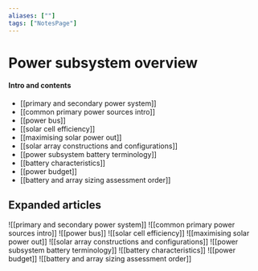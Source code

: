 ```yaml
---
aliases: [""]
tags: ["NotesPage"]
---
```


# Power subsystem overview

#### Intro and contents
- [[primary and secondary power system]]
- [[common primary power sources intro]]
- [[power bus]]
- [[solar cell efficiency]]
- [[maximising solar power out]]
- [[solar array constructions and configurations]]
- [[power subsystem battery terminology]]
- [[battery characteristics]]
- [[power budget]]
- [[battery and array sizing assessment order]]



## Expanded articles
![[primary and secondary power system]]
![[common primary power sources intro]]
![[power bus]]
![[solar cell efficiency]]
![[maximising solar power out]]
![[solar array constructions and configurations]]
![[power subsystem battery terminology]]
![[battery characteristics]]
![[power budget]]
![[battery and array sizing assessment order]]